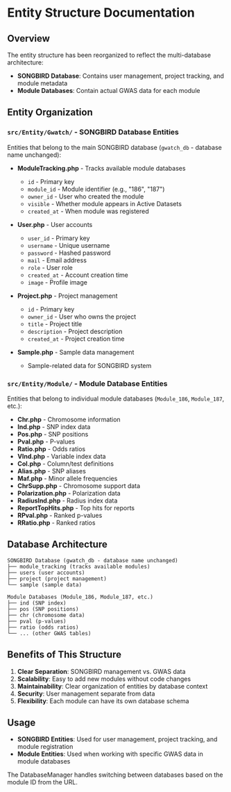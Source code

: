 # Entity Structure Documentation

## Overview

The entity structure has been reorganized to reflect the multi-database architecture:

- **SONGBIRD Database**: Contains user management, project tracking, and module metadata
- **Module Databases**: Contain actual GWAS data for each module

## Entity Organization

### `src/Entity/Gwatch/` - SONGBIRD Database Entities

Entities that belong to the main SONGBIRD database (`gwatch_db` - database name unchanged):

- **ModuleTracking.php** - Tracks available module databases
  - `id` - Primary key
  - `module_id` - Module identifier (e.g., "186", "187")
  - `owner_id` - User who created the module
  - `visible` - Whether module appears in Active Datasets
  - `created_at` - When module was registered

- **User.php** - User accounts
  - `user_id` - Primary key
  - `username` - Unique username
  - `password` - Hashed password
  - `mail` - Email address
  - `role` - User role
  - `created_at` - Account creation time
  - `image` - Profile image

- **Project.php** - Project management
  - `id` - Primary key
  - `owner_id` - User who owns the project
  - `title` - Project title
  - `description` - Project description
  - `created_at` - Project creation time

- **Sample.php** - Sample data management
  - Sample-related data for SONGBIRD system

### `src/Entity/Module/` - Module Database Entities

Entities that belong to individual module databases (`Module_186`, `Module_187`, etc.):

- **Chr.php** - Chromosome information
- **Ind.php** - SNP index data
- **Pos.php** - SNP positions
- **Pval.php** - P-values
- **Ratio.php** - Odds ratios
- **VInd.php** - Variable index data
- **Col.php** - Column/test definitions
- **Alias.php** - SNP aliases
- **Maf.php** - Minor allele frequencies
- **ChrSupp.php** - Chromosome support data
- **Polarization.php** - Polarization data
- **RadiusInd.php** - Radius index data
- **ReportTopHits.php** - Top hits for reports
- **RPval.php** - Ranked p-values
- **RRatio.php** - Ranked ratios

## Database Architecture

```
SONGBIRD Database (gwatch_db - database name unchanged)
├── module_tracking (tracks available modules)
├── users (user accounts)
├── project (project management)
└── sample (sample data)

Module Databases (Module_186, Module_187, etc.)
├── ind (SNP index)
├── pos (SNP positions)
├── chr (chromosome data)
├── pval (p-values)
├── ratio (odds ratios)
└── ... (other GWAS tables)
```

## Benefits of This Structure

1. **Clear Separation**: SONGBIRD management vs. GWAS data
2. **Scalability**: Easy to add new modules without code changes
3. **Maintainability**: Clear organization of entities by database context
4. **Security**: User management separate from data
5. **Flexibility**: Each module can have its own database schema

## Usage

- **SONGBIRD Entities**: Used for user management, project tracking, and module registration
- **Module Entities**: Used when working with specific GWAS data in module databases

The DatabaseManager handles switching between databases based on the module ID from the URL. 
